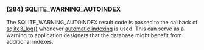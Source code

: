 ### (284\) SQLITE\_WARNING\_AUTOINDEX



 The SQLITE\_WARNING\_AUTOINDEX result code is
 passed to the callback of
 [sqlite3\_log()](c3ref/log.html) whenever [automatic indexing](optoverview.html#autoindex) is used.
 This can serve as a warning to application designers that the
 database might benefit from additional indexes.




